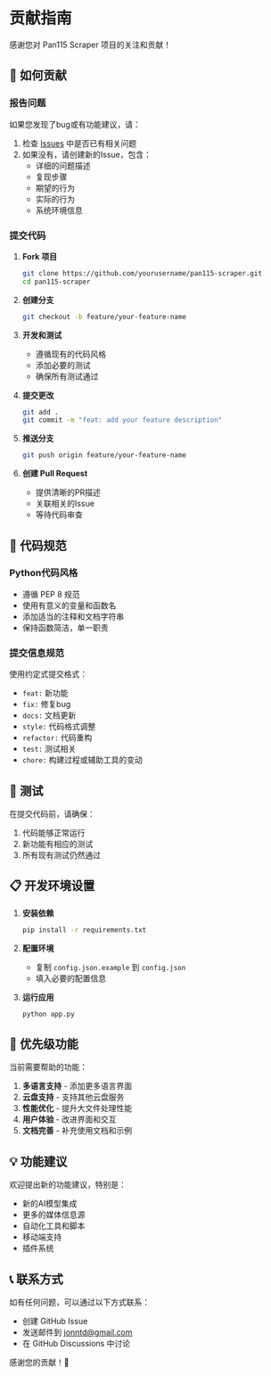 # 贡献指南

感谢您对 Pan115 Scraper 项目的关注和贡献！

## 🤝 如何贡献

### 报告问题

如果您发现了bug或有功能建议，请：

1. 检查 [Issues](https://github.com/yourusername/pan115-scraper/issues) 中是否已有相关问题
2. 如果没有，请创建新的Issue，包含：
   - 详细的问题描述
   - 复现步骤
   - 期望的行为
   - 实际的行为
   - 系统环境信息

### 提交代码

1. **Fork 项目**
   ```bash
   git clone https://github.com/yourusername/pan115-scraper.git
   cd pan115-scraper
   ```

2. **创建分支**
   ```bash
   git checkout -b feature/your-feature-name
   ```

3. **开发和测试**
   - 遵循现有的代码风格
   - 添加必要的测试
   - 确保所有测试通过

4. **提交更改**
   ```bash
   git add .
   git commit -m "feat: add your feature description"
   ```

5. **推送分支**
   ```bash
   git push origin feature/your-feature-name
   ```

6. **创建 Pull Request**
   - 提供清晰的PR描述
   - 关联相关的Issue
   - 等待代码审查

## 📝 代码规范

### Python代码风格

- 遵循 PEP 8 规范
- 使用有意义的变量和函数名
- 添加适当的注释和文档字符串
- 保持函数简洁，单一职责

### 提交信息规范

使用约定式提交格式：

- `feat:` 新功能
- `fix:` 修复bug
- `docs:` 文档更新
- `style:` 代码格式调整
- `refactor:` 代码重构
- `test:` 测试相关
- `chore:` 构建过程或辅助工具的变动

## 🧪 测试

在提交代码前，请确保：

1. 代码能够正常运行
2. 新功能有相应的测试
3. 所有现有测试仍然通过

## 📋 开发环境设置

1. **安装依赖**
   ```bash
   pip install -r requirements.txt
   ```

2. **配置环境**
   - 复制 `config.json.example` 到 `config.json`
   - 填入必要的配置信息

3. **运行应用**
   ```bash
   python app.py
   ```

## 🎯 优先级功能

当前需要帮助的功能：

1. **多语言支持** - 添加更多语言界面
2. **云盘支持** - 支持其他云盘服务
3. **性能优化** - 提升大文件处理性能
4. **用户体验** - 改进界面和交互
5. **文档完善** - 补充使用文档和示例

## 💡 功能建议

欢迎提出新的功能建议，特别是：

- 新的AI模型集成
- 更多的媒体信息源
- 自动化工具和脚本
- 移动端支持
- 插件系统

## 📞 联系方式

如有任何问题，可以通过以下方式联系：

- 创建 GitHub Issue
- 发送邮件到 jonntd@gmail.com
- 在 GitHub Discussions 中讨论

感谢您的贡献！🎉
